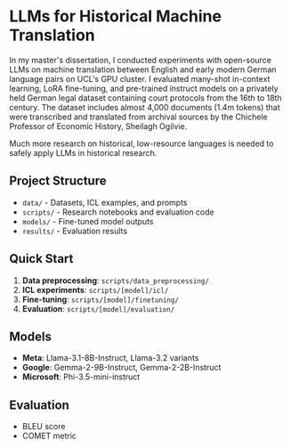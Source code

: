 # LLMs for Historical Machine Translation

In my master's dissertation, I conducted experiments with open-source LLMs on machine translation between English and early modern German language pairs on UCL's GPU cluster. I evaluated many-shot in-context learning, LoRA fine-tuning, and pre-trained instruct models on a privately held German legal dataset containing court protocols from the 16th to 18th century. The dataset includes almost 4,000 documents (1.4m tokens) that were transcribed and translated from archival sources by the Chichele Professor of Economic History, Sheilagh Ogilvie.

Much more research on historical, low-resource languages is needed to safely apply LLMs in historical research.

## Project Structure

- `data/` - Datasets, ICL examples, and prompts
- `scripts/` - Research notebooks and evaluation code
- `models/` - Fine-tuned model outputs
- `results/` - Evaluation results

## Quick Start

1. **Data preprocessing**: `scripts/data_preprocessing/`
2. **ICL experiments**: `scripts/[model]/icl/`
3. **Fine-tuning**: `scripts/[model]/finetuning/`
4. **Evaluation**: `scripts/[model]/evaluation/`

## Models

- **Meta**: Llama-3.1-8B-Instruct, Llama-3.2 variants
- **Google**: Gemma-2-9B-Instruct, Gemma-2-2B-Instruct
- **Microsoft**: Phi-3.5-mini-instruct

## Evaluation

- BLEU score
- COMET metric